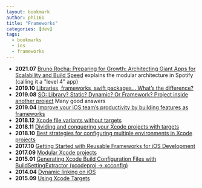 ```yaml
---
layout: bookmark
author: phi161
title: "Frameworks"
categories: [dev]
tags:
  - bookmarks
  - ios
  - frameworks
---
```


* **2021.07** [Bruno Rocha: Preparing for Growth: Architecting Giant Apps for Scalability and Build Speed](https://www.youtube.com/watch?v=sZuI6z8qSmc) explains the modular architecture in Spotify (calling it a "level 4" app)
* **2019.10** [Libraries, frameworks, swift packages… What’s the difference?](https://medium.com/@zippicoder/libraries-frameworks-swift-packages-whats-the-difference-764f371444cd)
* **2019.08** [SO: Library? Static? Dynamic? Or Framework? Project inside another project](https://stackoverflow.com/q/15331056/289501) Many good answers
* **2019.04** [Improve your iOS team’s productivity by building features as frameworks](https://medium.com/flawless-app-stories/improve-your-ios-teams-productivity-by-building-features-as-frameworks-9d2a64cbcab5)
* **2018.12** [Xcode file variants without targets](https://medium.com/@londeix/xcode-file-variants-without-targets-9724cbabe821)
* **2018.11** [Dividing and conquering your Xcode projects with targets](http://iosbrain.com/blog/2018/11/10/dividing-and-conquering-your-xcode-projects-with-targets/)
* **2018.10** [Best strategies for configuring multiple environments in Xcode projects](https://kenb.us/best-strategies-for-configuring-multiple-environments-in-xcode-projects)
* **2017.10** [Getting Started with Reusable Frameworks for iOS Development](https://medium.com/flawless-app-stories/getting-started-with-reusable-frameworks-for-ios-development-f00d74827d11)
* **2017.09** [Modular Xcode projects](http://ppinera.es/2017/09/29/modular-xcode-projects.html)
* **2015.01** [Generating Xcode Build Configuration Files with BuildSettingExtractor (xcodeproj → xcconfig)](http://jamesdempsey.net/2015/01/31/generating-xcode-build-configuration-files-with-buildsettingextractor-xcodeproj-to-xcconfig/)
* **2014.04** [Dynamic linking on iOS](http://ddeville.me/2014/04/dynamic-linking)
* **2015.09** [Using Xcode Targets](https://pewpewthespells.com/blog/using_xcode_targets.html)
